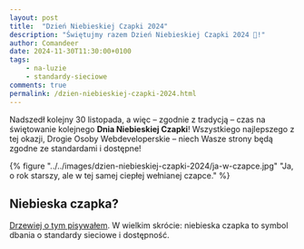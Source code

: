 ```yaml
---
layout: post
title:  "Dzień Niebieskiej Czapki 2024"
description: "Świętujmy razem Dzień Niebieskiej Czapki 2024 🎉!"
author: Comandeer
date: 2024-11-30T11:30:00+0100
tags:
    - na-luzie
    - standardy-sieciowe
comments: true
permalink: /dzien-niebieskiej-czapki-2024.html
---
```


Nadszedł kolejny 30 listopada, a więc – zgodnie z tradycją – czas na świętowanie kolejnego <b>Dnia Niebieskiej Czapki</b>! Wszystkiego najlepszego z tej okazji, Drogie Osoby Webdeveloperskie – niech Wasze strony będą zgodne ze standardami i dostępne!<!--more-->

{% figure "../../images/dzien-niebieskiej-czapki-2024/ja-w-czapce.jpg" "Ja, o rok starszy, ale w tej samej ciepłej wełnianej czapce." %}

## Niebieska czapka?

[Drzewiej o tym pisywałem](https://blog.comandeer.pl/dzien-niebieskiej-czapki.html). W wielkim skrócie: niebieska czapka to symbol dbania o standardy sieciowe i dostępność.

